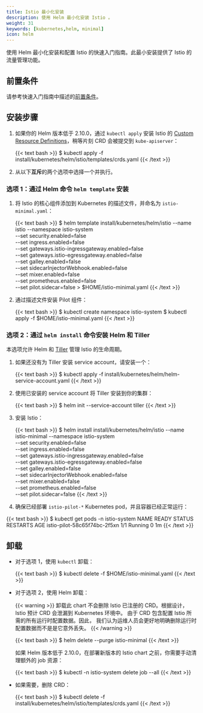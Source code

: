```yaml
---
title: Istio 最小化安装
description: 使用 Helm 最小化安装 Istio 。
weight: 31
keywords: [kubernetes,helm, minimal]
icon: helm
---
```


使用 Helm 最小化安装和配置 Istio 的快速入门指南。此最小安装提供了 Istio 的流量管理功能。

## 前置条件

请参考快速入门指南中描述的[前置条件](/zh/docs/setup/kubernetes/quick-start/#前置条件)。

## 安装步骤

1. 如果你的 Helm 版本低于 2.10.0，通过 `kubectl apply` 安装 Istio 的 [Custom Resource Definitions](https://kubernetes.io/docs/concepts/extend-kubernetes/api-extension/custom-resources/#customresourcedefinitions)，稍等片刻 CRD 会被提交到 `kube-apiserver`：

    {{< text bash >}}
    $ kubectl apply -f install/kubernetes/helm/istio/templates/crds.yaml
    {{< /text >}}

1. 从以下**互斥**的两个选项中选择一个并执行。

### 选项 1：通过 Helm 命令 `helm template` 安装

1. 将 Istio 的核心组件添加到 Kubernetes 的描述文件，并命名为 `istio-minimal.yaml`：

    {{< text bash >}}
    $ helm template install/kubernetes/helm/istio --name istio --namespace istio-system \
      --set security.enabled=false \
      --set ingress.enabled=false \
      --set gateways.istio-ingressgateway.enabled=false \
      --set gateways.istio-egressgateway.enabled=false \
      --set galley.enabled=false \
      --set sidecarInjectorWebhook.enabled=false \
      --set mixer.enabled=false \
      --set prometheus.enabled=false \
      --set pilot.sidecar=false > $HOME/istio-minimal.yaml
    {{< /text >}}

1. 通过描述文件安装 Pilot 组件：

    {{< text bash >}}
    $ kubectl create namespace istio-system
    $ kubectl apply -f $HOME/istio-minimal.yaml
    {{< /text >}}

### 选项 2：通过 `helm install` 命令安装 Helm 和 Tiller

本选项允许 Helm 和 [Tiller](https://github.com/kubernetes/helm/blob/master/docs/architecture.md#components) 管理 Istio 的生命周期。

1. 如果还没有为 Tiller 安装 service account，请安装一个：

    {{< text bash >}}
    $ kubectl apply -f install/kubernetes/helm/helm-service-account.yaml
    {{< /text >}}

1. 使用已安装的 service account 将 Tiller 安装到你的集群：

    {{< text bash >}}
    $ helm init --service-account tiller
    {{< /text >}}

1. 安装 Istio：

    {{< text bash >}}
    $ helm install install/kubernetes/helm/istio --name istio-minimal --namespace istio-system \
      --set security.enabled=false \
      --set ingress.enabled=false \
      --set gateways.istio-ingressgateway.enabled=false \
      --set gateways.istio-egressgateway.enabled=false \
      --set galley.enabled=false \
      --set sidecarInjectorWebhook.enabled=false \
      --set mixer.enabled=false \
      --set prometheus.enabled=false \
      --set pilot.sidecar=false
    {{< /text >}}

1. 确保已经部署 `istio-pilot-*` Kubernetes pod，并且容器已经正常运行：

{{< text bash >}}
$ kubectl get pods -n istio-system
NAME                                     READY     STATUS    RESTARTS   AGE
istio-pilot-58c65f74bc-2f5xn             1/1       Running   0          1m
{{< /text >}}

## 卸载

* 对于选项 1，使用 `kubectl` 卸载：

    {{< text bash >}}
    $ kubectl delete -f $HOME/istio-minimal.yaml
    {{< /text >}}

* 对于选项 2，使用 Helm 卸载：

    {{< warning >}}
    卸载此 chart 不会删除 Istio 已注册的 CRD。根据设计，Istio 预计 CRD 会泄漏到 Kubernetes 环境中。
    由于 CRD 包含配置 Istio 所需的所有运行时配置数据。因此，
    我们认为运维人员会更好地明确删除运行时配置数据而不是是它意外丢失。
    {{< /warning >}}

    {{< text bash >}}
    $ helm delete --purge istio-minimal
    {{< /text >}}

    如果 Helm 版本低于 2.10.0，在部署新版本的 Istio chart 之前，你需要手动清理额外的 job 资源：

    {{< text bash >}}
    $ kubectl -n istio-system delete job --all
    {{< /text >}}

* 如果需要，删除 CRD：

    {{< text bash >}}
    $ kubectl delete -f install/kubernetes/helm/istio/templates/crds.yaml
    {{< /text >}}
